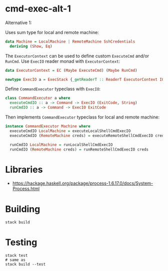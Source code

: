 # cmd-exec-alt-1

Alternative 1:

Uses sum type for local and remote machine:

```haskell
data Machine = LocalMachine | RemoteMachine SshCredentials
  deriving (Show, Eq)
```

The `ExecutorContext` can be used to define custom `ExecuteCmd` and/or `RunCmd`.
Use `ExecIO` reader monad with `ExecutorContext`:

```haskell
data ExecutorContext = EC (Maybe ExecuteCmd) (Maybe RunCmd)

newtype ExecIO a = ExecStack {_getReaderT :: ReaderT ExecutorContext IO a}
```

Define `CommandExecutor` typeclass with `ExecIO`:

```haskell
class CommandExecutor a where
  executeCmdIO :: a -> Command -> ExecIO (ExitCode, String)
  runCmdIO :: a -> Command -> ExecIO ExitCode

```

Then implements `CommandExecutor` typeclass for local and remote machine: 

```haskell
instance CommandExecutor Machine where
  executeCmdIO LocalMachine = executeLocalShellCmdExecIO
  executeCmdIO (RemoteMachine creds) = executeRemoteShellCmdExecIO creds

  runCmdIO LocalMachine = runLocalShellCmdExecIO
  runCmdIO (RemoteMachine creds) = runRemoteShellCmdExecIO creds
```

# Libraries

- https://hackage.haskell.org/package/process-1.6.17.0/docs/System-Process.html

# Building

```shell
stack build
```

# Testing

```shell
stack test
# same as
stack build --test
```
